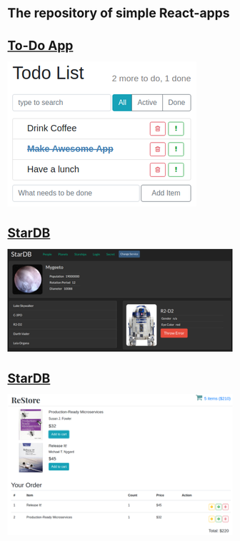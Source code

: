 # The repository of simple React-apps

# [To-Do App](todo/)

![](pictures/todo.png)

# [StarDB](star-db/)

![](pictures/stardb.png)

# [StarDB](re-store/)

![](pictures/restore.png)
